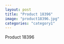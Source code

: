 ```yaml
---
layout: post
title: "Product 18396"
image: "product18396.jpg"
categories: "category1"
---
```

Product 18396
